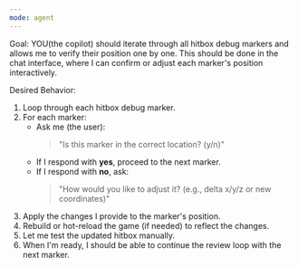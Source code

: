 ```yaml
---
mode: agent
---
```


Goal:
YOU(the copilot) should iterate through all hitbox debug markers and allows me to verify their position one by one.
This should be done in the chat interface, where I can confirm or adjust each marker's position interactively.

Desired Behavior:

1. Loop through each hitbox debug marker.
2. For each marker:
   - Ask me (the user):
     > "Is this marker in the correct location? (y/n)"
   - If I respond with **yes**, proceed to the next marker.
   - If I respond with **no**, ask:
     > "How would you like to adjust it? (e.g., delta x/y/z or new coordinates)"
3. Apply the changes I provide to the marker's position.
4. Rebuild or hot-reload the game (if needed) to reflect the changes.
5. Let me test the updated hitbox manually.
6. When I'm ready, I should be able to continue the review loop with the next marker.

